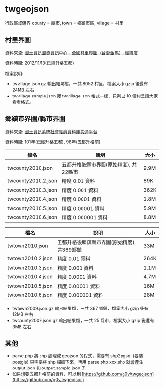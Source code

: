 twgeojson
=========

行政區域疆界
county = 縣市, town = 鄉鎮市區, village = 村里

村里界圖
--------
資料來源: [國土資訊圖資資訊中心 - 全國村里界圖（台澎金馬）-經緯度](http://tgos.nat.gov.tw/tgos/Web/Metadata/TGOS_MetaData_View.aspx?MID=36646&SHOW_BACK_BUTTON=false)

資料時間: 2012/11/13(已經升格五都)

檔案說明:
- twvillage.json.gz 輸出結果檔，一共 8052 村里，檔案大小 gzip 後還有 24MB 左右
- twvillage.sample.json 跟 twvillage.json 格式一樣，只列出 10 個村里讓大家看看格式。

鄉鎮市界圖/縣市界圖
-------------------
資料來源: [國土資訊系統社會經濟資料庫共通平台](http://segis.moi.gov.tw/STAT/Web/Platform/Product/STAT_ProductFreeList.aspx)

資料時間: 101年(已經升格五都), 98年(五都升格前)

| 檔名                | 說明                         | 大小 |
|---------------------|------------------------------|------|
| twcounty2010.json   | 五都升格後縣市界圖(原始精度), 共22縣市 | 9.9M |
| twcounty2010.2.json | 精度 0.01 資料               | 89K  |
| twcounty2010.3.json | 精度 0.001 資料              | 362K |
| twcounty2010.4.json | 精度 0.0001 資料             | 1.8M |
| twcounty2010.5.json | 精度 0.00001 資料            | 5.9M |
| twcounty2010.6.json | 精度 0.000001 資料           | 8.8M |

| 檔名                | 說明                         | 大小 |
|---------------------|------------------------------|------|
| twtown2010.json     | 五都升格後鄉鎮縣市界圖(原始精度), 共369鄉鎮 | 33M |
| twtown2010.2.json   | 精度 0.01 資料               | 264K  |
| twtown2010.3.json   | 精度 0.001 資料              | 1.1M |
| twtown2010.4.json   | 精度 0.0001 資料             | 4.7M |
| twtown2010.5.json   | 精度 0.00001 資料            | 16M |
| twtown2010.6.json   | 精度 0.000001 資料           | 28M |

- twtown2009.json.gz 輸出結果檔，一共 367 鄉鎮，檔案大小 gzip 後有 12MB 左右
- twcounty2009.json.gz 輸出結果檔，一共 25 縣市，檔案大小 gzip 後還有 3MB 左右

其他
----
- parse.php 將 shp 處理成 geojson 的程式，需要有 shp2pgsql (要裝 postgis)
  只需要將 shp 檔抓下來，再用 parse.php xxx.shp 就會產生 output.json 和 output.sample.json 了
- 如果想要五都升格前的資料，可以到 [https://github.com/g0v/twgeojson](https://github.com/g0v/twgeojson)

